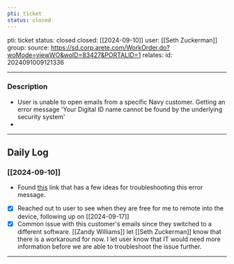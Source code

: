 ```yaml
---
pti: ticket
status: closed
---
```

pti: ticket 
status: closed
closed: [[2024-09-10]]
user: [[Seth Zuckerman]]
group: 
source: https://sd.corp.arete.com/WorkOrder.do?woMode=viewWO&woID=83427&PORTALID=1
relates: 
id: 2024091009121336

---
### Description
- User is unable to open emails from a specific Navy customer. Getting an error message 'Your Digital ID name cannot be found by the underlying security system'
-

---
## Daily Log
### [[2024-09-10]]
- Found [this](https://answers.microsoft.com/en-us/outlook_com/forum/all/outlook-2019-cannot-open-emails-with-digital/9cfd8a20-764b-4621-9c66-cfe99287ba9a) link that has a few ideas for troubleshooting this error message. 
- [x] Reached out to user to see when they are free for me to remote into the device, following up on [[2024-09-17]]
- [x] Common issue with this customer's emails since they switched to a different software. [[Zandy Williams]] let [[Seth Zuckerman]] know that there is a workaround for now. I let user know that IT would need more information before we are able to troubleshoot the issue further.
---




